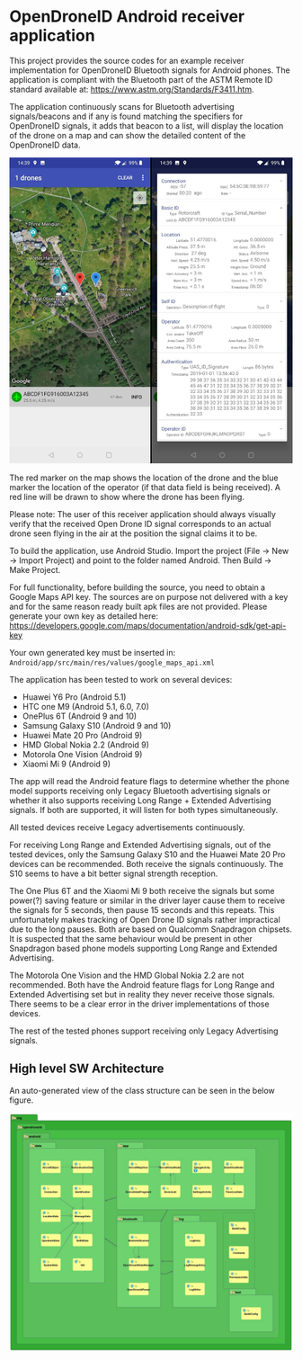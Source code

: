 # OpenDroneID Android receiver application

This project provides the source codes for an example receiver implementation for OpenDroneID Bluetooth signals for Android phones. The application is compliant with the Bluetooth part of the ASTM Remote ID standard available at: https://www.astm.org/Standards/F3411.htm.

The application continuously scans for Bluetooth advertising signals/beacons and if any is found matching the specifiers for OpenDroneID signals, it adds that beacon to a list, will display the location of the drone on a map and can show the detailed content of the OpenDroneID data.

![](Screenshot.jpg)

The red marker on the map shows the location of the drone and the blue marker the location of the operator (if that data field is being received). A red line will be drawn to show where the drone has been flying.

Please note: The user of this receiver application should always visually verify that the received Open Drone ID signal corresponds to an actual drone seen flying in the air at the position the signal claims it to be.

To build the application, use Android Studio. Import the project (File -> New -> Import Project) and point to the folder named Android. Then Build -> Make Project.

For full functionality, before building the source, you need to obtain a Google Maps API key. The sources are on purpose not delivered with a key and for the same reason ready built apk files are not provided. Please generate your own key as detailed here:
https://developers.google.com/maps/documentation/android-sdk/get-api-key

Your own generated key must be inserted in:
`Android/app/src/main/res/values/google_maps_api.xml`

The application has been tested to work on several devices:
- Huawei Y6 Pro (Android 5.1)
- HTC one M9 (Android 5.1, 6.0, 7.0)
- OnePlus 6T (Android 9 and 10)
- Samsung Galaxy S10 (Android 9 and 10)
- Huawei Mate 20 Pro (Android 9)
- HMD Global Nokia 2.2 (Android 9)
- Motorola One Vision (Android 9)
- Xiaomi Mi 9 (Android 9)

The app will read the Android feature flags to determine whether the phone model supports receiving only Legacy Bluetooth advertising signals or whether it also supports receiving Long Range + Extended Advertising signals. If both are supported, it will listen for both types simultaneously.

All tested devices receive Legacy advertisements continuously.

For receiving Long Range and Extended Advertising signals, out of the tested devices, only the Samsung Galaxy S10 and the Huawei Mate 20 Pro devices can be recommended. Both receive the signals continuously. The S10 seems to have a bit better signal strength reception.

The One Plus 6T and the Xiaomi Mi 9 both receive the signals but some power(?) saving feature or similar in the driver layer cause them to receive the signals for 5 seconds, then pause 15 seconds and this repeats. This unfortunately makes tracking of Open Drone ID signals rather impractical due to the long pauses. Both are based on Qualcomm Snapdragon chipsets. It is suspected that the same behaviour would be present in other Snapdragon based phone models supporting Long Range and Extended Advertising.

The Motorola One Vision and the HMD Global Nokia 2.2 are not recommended. Both have the Android feature flags for Long Range and Extended Advertising set but in reality they never receive those signals. There seems to be a clear error in the driver implementations of those devices.

The rest of the tested phones support receiving only Legacy Advertising signals.

## High level SW Architecture

An auto-generated view of the class structure can be seen in the below figure.

![](OpenDroneID.jpg)
